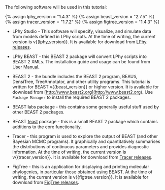 
The following software will be used in this tutorial:

{% assign lphy_version = "1.4.3" %}
{% assign beast_version = "2.7.5" %}
{% assign tracer_version = "1.7.2" %}
{% assign figtree_version = "1.4.3" %}

* LPhy Studio - This software will specify, visualize, and simulate data from models 
  defined in LPhy scripts.
  At the time of writing, the current version is v{{lphy_version}}. 
  It is available for download from [LPhy releases](https://github.com/LinguaPhylo/linguaPhylo/releases).

* LPhy BEAST - this BEAST 2 package will convert LPhy scripts into BEAST 2 XMLs.
  The installation guide and usage can be found from [User Manual](https://linguaphylo.github.io/setup/).

* BEAST 2 - the bundle includes the BEAST 2 program, BEAUti, DensiTree, TreeAnnotator, 
  and other utility programs. 
  This tutorial is written for BEAST v{{beast_version}} or higher version. 
  It is available for download from [http://www.beast2.org](http://www.beast2.org).
  Use `Package Manager` to install the required BEAST 2 packages.

* BEAST labs package - this contains some generally useful stuff used by other BEAST 2 packages.

* BEAST [feast](https://github.com/tgvaughan/feast) package - this is a small BEAST 2 package 
  which contains additions to the core functionality. 

* Tracer - this program is used to explore the output of BEAST (and other Bayesian MCMC programs). 
  It graphically and quantitatively summarises the distributions of continuous parameters 
  and provides diagnostic information. 
  At the time of writing, the current version is v{{tracer_version}}. 
  It is available for download from [Tracer releases](https://github.com/beast-dev/tracer/releases).

* FigTree - this is an application for displaying and printing molecular phylogenies, 
  in particular those obtained using BEAST. 
  At the time of writing, the current version is v{{figtree_version}}. 
  It is available for download from [FigTree releases](https://github.com/rambaut/figtree/releases).
  